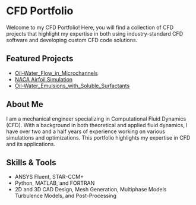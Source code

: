 # CFD Portfolio

Welcome to my CFD Portfolio! Here, you will find a collection of CFD projects that highlight my expertise in both using industry-standard CFD software and developing custom CFD code solutions.

## Featured Projects
- [Oil-Water_Flow_in_Microchannels](Projects/Project1_Oil-Water_Flow_in_Microchannels)
- [NACA Airfoil Simulation](Projects/Project2_)
- [Oil-Water_Emulsions_with_Soluble_Surfactants](Projects/Project3_Oil-Water_Emulsions_with_Soluble_Surfactants)

## About Me
I am a mechanical engineer specializing in Computational Fluid Dynamics (CFD). With a background in both theoretical and applied fluid dynamics, I have over two and a half years of experience working on various simulations and optimizations. This portfolio highlights my expertise in CFD and its applications.

## Skills & Tools
- ANSYS Fluent, STAR-CCM+
- Python, MATLAB, and FORTRAN
- 2D and 3D CAD Design, Mesh Generation, Multiphase Models Turbulence Models, and Post-Processing
